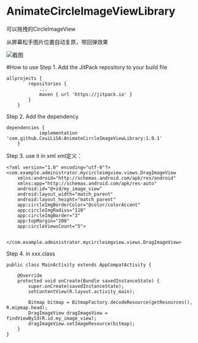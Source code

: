# AnimateCircleImageViewLibrary

可以拖拽的CircleImageView

从屏幕松手图片位置自动复原，带回弹效果

![截图](https://github.com/CeuiLiSA/images/blob/master/ScreenRecord_2018-04-12-15-53-23.gif)

#How to use
Step 1. Add the JitPack repository to your build file
~~~
allprojects {
		repositories {
			...
			maven { url 'https://jitpack.io' }
		}
	}
~~~

Step 2. Add the dependency
~~~
dependencies {
	        implementation 'com.github.CeuiLiSA:AnimateCircleImageViewLibrary:1.0.1'
	}
~~~

Step 3. use it in xml
xml定义：
~~~
<?xml version="1.0" encoding="utf-8"?>
<com.example.administrator.mycircleimgview.views.DragImageView
    xmlns:android="http://schemas.android.com/apk/res/android"
    xmlns:app="http://schemas.android.com/apk/res-auto"
    android:id="@+id/my_image_view"
    android:layout_width="match_parent"
    android:layout_height="match_parent"
    app:circleImgBorderColor="@color/colorAccent"
    app:circleImgRadius="110"
    app:circleImgBorder="3"
    app:topMargin="200"
    app:circleViewsCount="5">


</com.example.administrator.mycircleimgview.views.DragImageView>
~~~

Step 4. in xxx.class
~~~
public class MainActivity extends AppCompatActivity {

    @Override
    protected void onCreate(Bundle savedInstanceState) {
        super.onCreate(savedInstanceState);
        setContentView(R.layout.activity_main);
        
        Bitmap bitmap = BitmapFactory.decodeResource(getResources(), R.mipmap.head);
        DragImageView dragImageView = findViewById(R.id.my_image_view);
        dragImageView.setImageResource(bitmap);
    }
}
~~~

